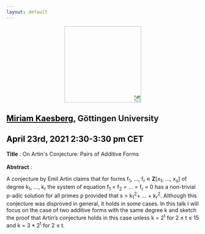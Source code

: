 ```yaml
---
layout: default
---
```


<p align="center">
  <img width="200" height="200" style="transform: rotate(0.5turn);" src="https://upload.wikimedia.org/wikipedia/commons/1/18/Rational_points_of_bounded_height_outside_the_27_lines_on_Clebsch%27s_diagonal_cubic_surface.png">
</p>

## <a href="https://sites.google.com/view/miriam-kaesberg/home" style="color:black">Miriam Kaesberg,</a> G&ouml;ttingen University
## <c style="color:black">April 23rd, 2021 2:30-3:30 pm CET</c>

<b>Title</b> : On Artin's Conjecture: Pairs of Additive Forms
<br>
<br>
<b>Abstract</b> :
<p>A conjecture by Emil Artin claims that for forms f<sub>1</sub>, ..., f<sub>r</sub> &#8714; <b>Z</b>[x<sub>1</sub>, ..., x<sub>s</sub>] of degree k<sub >1</SUB>, ..., k<SUB>r</SUB> the system of equation f<SUB>1</SUB> = f<sub>2</sub> = ... = f<SUB>r</SUB> = 0 has a non-trivial p-adic solution for all primes p provided that s &gt; k<SUB>1</SUB><SUP>2</SUP>+ ... + k<SUB>r</SUB><SUP>2</SUP>. Although this conjecture was disproved in general, it holds in some cases. In this talk I will focus on the case of two additive forms with the same degree k and sketch the proof that Artin’s conjecture holds in this case unless k = 2<SUP>t</SUP> for 2 &le; t &le; 15 and k = 3 * 2<SUP>t</SUP> for 2 &le; t.
</p>

